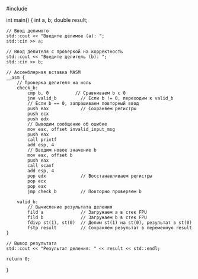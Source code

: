 #include <iostream>

int main() {
    int a, b;
    double result;

    // Ввод делимого
    std::cout << "Введите делимое (a): ";
    std::cin >> a;

    // Ввод делителя с проверкой на корректность
    std::cout << "Введите делитель (b): ";
    std::cin >> b;

    // Ассемблерная вставка MASM
    __asm {
        // Проверка делителя на ноль
        check_b:
            cmp b, 0          // Сравниваем b с 0
            jne valid_b         // Если b != 0, переходим к valid_b
            // Если b == 0, запрашиваем повторный ввод
            push eax            // Сохраняем регистры
            push ecx
            push edx
            // Выводим сообщение об ошибке
            mov eax, offset invalid_input_msg
            push eax
            call printf
            add esp, 4
            // Вводим новое значение b
            mov eax, offset b
            push eax
            call scanf
            add esp, 4
            pop edx             // Восстанавливаем регистры
            pop ecx
            pop eax
            jmp check_b         // Повторно проверяем b

        valid_b:
            // Вычисление результата деления
            fild a              // Загружаем a в стек FPU
            fild b              // Загружаем b в стек FPU
            fdivp st(1), st(0)  // Делим st(1) на st(0), результат в st(0)
            fstp result         // Сохраняем результат в переменную result
    }

    // Вывод результата
    std::cout << "Результат деления: " << result << std::endl;

    return 0;
}
